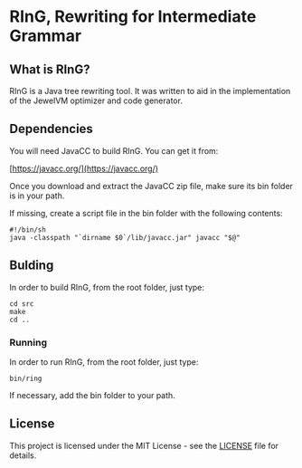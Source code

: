 #  RInG, Rewriting for Intermediate Grammar

## What is RInG?

RInG is a Java tree rewriting tool. It was written to aid in the implementation of the JewelVM optimizer and code generator.

## Dependencies

You will need JavaCC to build RInG. You can get it from:

[https://javacc.org/](https://javacc.org/)

Once you download and extract the JavaCC zip file, make sure its bin folder is in your path.

If missing, create a script file in the bin folder with the following contents:

```
#!/bin/sh
java -classpath "`dirname $0`/lib/javacc.jar" javacc "$@"
```

## Bulding

In order to build RInG, from the root folder, just type:

```
cd src
make
cd ..
```

### Running

In order to run RInG, from the root folder, just type:

```
bin/ring
```

If necessary, add the bin folder to your path.

## License

This project is licensed under the MIT License - see the [LICENSE](LICENSE) file for details.


